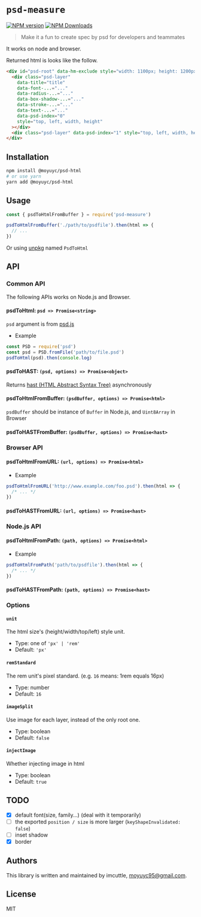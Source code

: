 # `psd-measure`

[![NPM version](https://img.shields.io/npm/v/@moyuyc/psd-html.svg?style=flat-square)](https://www.npmjs.com/package/@moyuyc/psd-html)
[![NPM Downloads](https://img.shields.io/npm/dm/@moyuyc/psd-html.svg?style=flat-square&maxAge=43200)](https://www.npmjs.com/package/@moyuyc/psd-html)

> Make it a fun to create spec by psd for developers and teammates

It works on node and browser.

Returned html is looks like the follow.

```html
<div id="psd-root" data-hm-exclude style="width: 1100px; height: 1200px; background-image: base64...">
  <div class="psd-layer"
    data-title="title"
    data-font-...="..."
    data-radius-...="..."
    data-box-shadow-...="..."
    data-stroke-...="..."
    data-text-...="..."
    data-psd-index="0"
    style="top, left, width, height"
  ></div>
  <div class="psd-layer" data-psd-index="1" style="top, left, width, height"></div>
</div>
```

## Installation

```bash
npm install @moyuyc/psd-html
# or use yarn
yarn add @moyuyc/psd-html
```

## Usage

```javascript
const { psdToHtmlFromBuffer } = require('psd-measure')

psdToHtmlFromBuffer('./path/to/psdfile').then(html => {
  // ...
})
```

Or using [unpkg](https://unpkg.com/@moyuyc/psd-html) named `PsdToHtml`

## API

### Common API

The following APIs works on Node.js and Browser.

#### psdToHtml: `psd => Promise<string>`

`psd` argument is from [psd.js](https://github.com/meltingice/psd.js)

- Example

```javascript
const PSD = require('psd')
const psd = PSD.fromFile('path/to/file.psd')
psdToHtml(psd).then(console.log)
```

#### psdToHAST: `(psd, options) => Promise<object>`

Returns [hast (HTML Abstract Syntax Tree)](https://github.com/syntax-tree/hast) asynchronously

#### psdToHtmlFromBuffer: `(psdBuffer, options) => Promise<html>`

`psdBuffer` should be instance of `Buffer` in Node.js, and `Uint8Array` in Browser

#### psdToHASTFromBuffer: `(psdBuffer, options) => Promise<hast>`

### Browser API

#### psdToHtmlFromURL: `(url, options) => Promise<html>`

- Example

```javascript
psdToHtmlFromURL('http://www.example.com/foo.psd').then(html => {
  /* ... */
})
```

#### psdToHASTFromURL: `(url, options) => Promise<hast>`

### Node.js API

#### psdToHtmlFromPath: `(path, options) => Promise<html>`

- Example

```javascript
psdToHtmlFromPath('path/to/psdfile').then(html => {
  /* ... */
})
```

#### psdToHASTFromPath: `(path, options) => Promise<hast>`

### Options

#### `unit`

The html size's (height/width/top/left) style unit.

- Type: one of `'px' | 'rem'`
- Default: `'px'`

#### `remStandard`

The rem unit's pixel standard. (e.g. `16` means: 1rem equals 16px)

- Type: number
- Default: `16`

#### `imageSplit`

Use image for each layer, instead of the only root one.

- Type: boolean
- Default: `false`

#### `injectImage`

Whether injecting image in html

- Type: boolean
- Default: `true`

## TODO

- [x] default font(size, family...) (deal with it temporarily)
- [ ] the exported `position / size` is more larger (`keyShapeInvalidated: false`)
- [ ] inset shadow
- [x] border

## Authors

This library is written and maintained by imcuttle, [moyuyc95@gmail.com](mailto:moyuyc95@gmail.com).

## License

MIT
